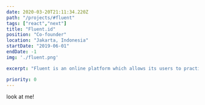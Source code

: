 ```yaml
---
date: 2020-03-20T21:11:34.220Z
path: "/projects/#fluent"
tags: ["react","next"]
title: "Fluent.id"
position: "Co-founder"
location: "Jakarta, Indonesia"
startDate: "2019-06-01"
endDate: -1
img: './fluent.png'

excerpt: "Fluent is an online platform which allows its users to practice English via free anonymous peer-to-peer voice calls."

priority: 0
---
```

look at me!